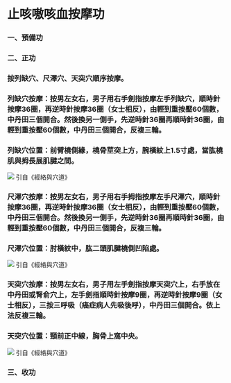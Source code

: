 # 止咳嗷咳血按摩功

### 一、預備功
### 二、正功
### 按列缺穴、尺澤穴、天突穴順序按摩。
### 列缺穴按摩：按男左女右，男子用右手劍指按摩左手列缺穴，順時針按摩36圈，再逆時針按摩36圈（女士相反），由輕到重按壓60個數，中丹田三個開合。然後換另一側手，先逆時針36圈再順時針36圈，由輕到重按壓60個數，中丹田三個開合，反複三輪。
### 列缺穴位置：前臂橈側緣，橈骨莖突上方，腕橫紋上1.5寸處，當肱橈肌與拇長展肌腱之間。
![](https://raw.githubusercontent.com/guolinqigong/guolinqigong.github.io/main/image/lieque.jpg)  引自《經絡與穴道》
### 尺澤穴按摩：按男左女右，男子用右手拇指按摩左手尺澤穴，順時針按摩36圈，再逆時針按摩36圈（女士相反），由輕到重按壓60個數，中丹田三個開合。然後換另一側手，先逆時針36圈再順時針36圈，由輕到重按壓60個數，中丹田三個開合，反複三輪。
### 尺澤穴位置：肘橫紋中，肱二頭肌腱橈側凹陷處。
![](https://raw.githubusercontent.com/guolinqigong/guolinqigong.github.io/main/image/chize.jpg) 引自《經絡與穴道》
### 天突穴按摩：按男左女右，男子用左手劍指按摩天突穴上，右手放在中丹田或腎俞穴上，左手劍指順時針按摩9圈，再逆時針按摩9圈（女士相反），三按三呼吸（癌症病人先吸後呼），中丹田三個開合。依上法反複三輪。
### 天突穴位置：頸前正中線，胸骨上窩中央。
![](https://raw.githubusercontent.com/guolinqigong/guolinqigong.github.io/main/image/tiantu.jpg) 引自《經絡與穴道》
### 三、收功


